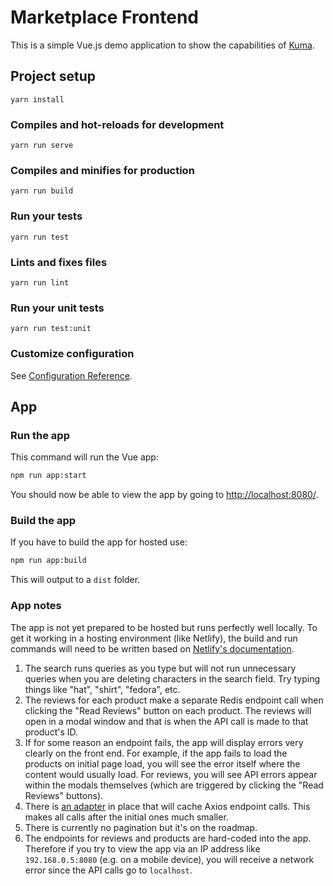 # Marketplace Frontend

This is a simple Vue.js demo application to show the capabilities of [Kuma](https://kuma.io/).

## Project setup

```
yarn install
```

### Compiles and hot-reloads for development

```
yarn run serve
```

### Compiles and minifies for production

```
yarn run build
```

### Run your tests

```
yarn run test
```

### Lints and fixes files

```
yarn run lint
```

### Run your unit tests

```
yarn run test:unit
```

### Customize configuration

See [Configuration Reference](https://cli.vuejs.org/config/).

## App

### Run the app

This command will run the Vue app:

```sh
npm run app:start
```

You should now be able to view the app by going to [http://localhost:8080/](http://localhost:8080/).

### Build the app

If you have to build the app for hosted use:

```sh
npm run app:build
```

This will output to a `dist` folder.

### App notes

The app is not yet prepared to be hosted but runs perfectly well locally. To get it working in a hosting environment (like Netlify), the build and run commands will need to be written based on [Netlify's documentation](https://www.netlify.com/docs/build-settings/).

1. The search runs queries as you type but will not run unnecessary queries when you are deleting characters in the search field. Try typing things like "hat", "shirt", "fedora", etc.
2. The reviews for each product make a separate Redis endpoint call when clicking the "Read Reviews" button on each product. The reviews will open in a modal window and that is when the API call is made to that product's ID.
3. If for some reason an endpoint fails, the app will display errors very clearly on the front end. For example, if the app fails to load the products on initial page load, you will see the error itself where the content would usually load. For reviews, you will see API errors appear within the modals themselves (which are triggered by clicking the "Read Reviews" buttons).
4. There is [an adapter](https://www.npmjs.com/package/axios-cache-adapter) in place that will cache Axios endpoint calls. This makes all calls after the initial ones much smaller.
5. There is currently no pagination but it's on the roadmap.
6. The endpoints for reviews and products are hard-coded into the app. Therefore if you try to view the app via an IP address like `192.168.0.5:8080` (e.g. on a mobile device), you will receive a network error since the API calls go to `localhost`.
